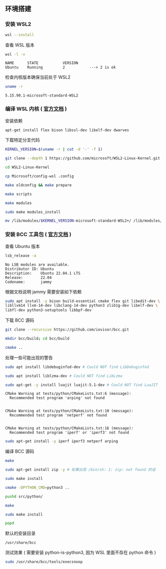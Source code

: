 ## 环境搭建

### 安装 WSL2

```bash
wsl --install
```

查看 WSL 版本

```bash
wsl -l -v
```

```
NAME      STATE           VERSION
Ubuntu    Running         2           ---> 2 is ok
```

检查内核版本确保当前处于 WSL2

```bash
uname -r
```

```
5.15.90.1-microsoft-standard-WSL2
```

### 编译 WSL 内核 ( [官方文档](https://github.com/iovisor/bcc/blob/master/INSTALL.md#wslwindows-subsystem-for-linux---binary) )

安装依赖

```bash
apt-get install flex bison libssl-dev libelf-dev dwarves
```

下载特定分支代码

```bash
KERNEL_VERSION=$(uname -r | cut -d '-' -f 1)
```

```bash
git clone --depth 1 https://github.com/microsoft/WSL2-Linux-Kernel.git -b linux-msft-wsl-$KERNEL_VERSION
```

```bash
cd WSL2-Linux-Kernel
```

```bash
cp Microsoft/config-wsl .config
```

```bash
make oldconfig && make prepare
```

```bash
make scripts
```

```bash
make modules
```

```bash
sudo make modules_install
```

```bash
mv /lib/modules/$KERNEL_VERSION-microsoft-standard-WSL2+/ /lib/modules/$KERNEL_VERSION-microsoft-standard-WSL2
```

### 安装 BCC 工具包 ( [官方文档](https://github.com/iovisor/bcc/blob/master/INSTALL.md#ubuntu---source) )

查看 Ubuntu 版本

```bash
lsb_release -a
```

```
No LSB modules are available.
Distributor ID: Ubuntu
Description:    Ubuntu 22.04.1 LTS
Release:        22.04
Codename:       jammy
```

根据文档说明 jammy 需要安装如下依赖

```bash
sudo apt install -y bison build-essential cmake flex git libedit-dev \
libllvm14 llvm-14-dev libclang-14-dev python3 zlib1g-dev libelf-dev \
libfl-dev python3-setuptools libbpf-dev
```

下载 BCC 源码

```bash
git clone --recursive https://github.com/iovisor/bcc.git
```

```bash
mkdir bcc/build; cd bcc/build
```

```bash
cmake ..
```

处理一些可能出现的警告

```bash
sudo apt install libdebuginfod-dev # Could NOT find LibDebuginfod
```

```bash
sudo apt install liblzma-dev # Could NOT find LibLzma
```

```bash
sudo apt-get -y install luajit luajit-5.1-dev # Could NOT find LuaJIT
```

```
CMake Warning at tests/python/CMakeLists.txt:6 (message):
  Recommended test program 'arping' not found


CMake Warning at tests/python/CMakeLists.txt:10 (message):
  Recommended test program 'netperf' not found


CMake Warning at tests/python/CMakeLists.txt:16 (message):
  Recommended test program 'iperf' or 'iperf3' not found
```

```bash
sudo apt-get install -y iperf iperf3 netperf arping
```

编译 BCC 源码

```bash
make
```

```bash
sudo apt-get install zip -y # 如果出现 /bin/sh: 1: zip: not found 的话
```

```bash
sudo make install
```

```bash
cmake -DPYTHON_CMD=python3 ..
```

```bash
pushd src/python/
```

```bash
make
```

```bash
sudo make install
```

```bash
popd
```

默认的安装目录

```
/usr/share/bcc
```

测试效果 ( 需要安装 python-is-python3, 因为 WSL 里面不存在 python 命令 )

```bash
sudo /usr/share/bcc/tools/execsnoop
```
